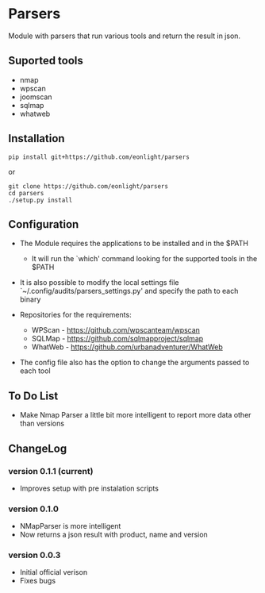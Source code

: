 # Parsers
Module with parsers that run various tools and return the result in json.

## Suported tools

* nmap
* wpscan
* joomscan
* sqlmap
* whatweb

## Installation

`pip install git+https://github.com/eonlight/parsers`

or

```
git clone https://github.com/eonlight/parsers
cd parsers
./setup.py install
```

## Configuration

* The Module requires the applications to be installed and in the $PATH
    * It will run the `which' command looking for the supported tools in the $PATH

* It is also possible to modify the local settings file `~/.config/audits/parsers_settings.py' and specify the path to each binary

* Repositories for the requirements:
    * WPScan  - https://github.com/wpscanteam/wpscan
    * SQLMap  - https://github.com/sqlmapproject/sqlmap
    * WhatWeb - https://github.com/urbanadventurer/WhatWeb

* The config file also has the option to change the arguments passed to each tool

## To Do List

* Make Nmap Parser a little bit more intelligent to report more data other than versions

## ChangeLog

### version 0.1.1 (current)

* Improves setup with pre instalation scripts

### version 0.1.0

* NMapParser is more intelligent
* Now returns a json result with product, name and version

### version 0.0.3

* Initial official verison
* Fixes bugs
